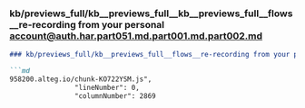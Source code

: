 ### kb/previews_full/kb__previews_full__kb__previews_full__flows__re-recording from your personal account@auth.har.part051.md.part001.md.part002.md

```md
### kb/previews_full/kb__previews_full__flows__re-recording from your personal account@auth.har.part051.md.part001.md (part 002)

```md
958200.alteg.io/chunk-KO722YSM.js",
                "lineNumber": 0,
                "columnNumber": 2869

```

```

```
